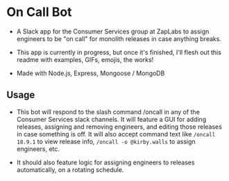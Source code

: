 # On Call Bot

- A Slack app for the Consumer Services group at ZapLabs to assign engineers to be "on call" for monolith releases in case anything breaks.

- This app is currently in progress, but once it's finished, I'll flesh out this readme with examples, GIFs, emojis, the works!

- Made with Node.js, Express, Mongoose / MongoDB


## Usage

- This bot will respond to the slash command /oncall in any of the Consumer Services slack channels. It will feature a GUI for adding releases, assigning and removing engineers, and editing those releases in case something is off. It will also accept command text like `/oncall 18.9.1` to view release info, `/oncall -o @kirby.walls` to assign engineers, etc.

- It should also feature logic for assigning engineers to releases automatically, on a rotating schedule.